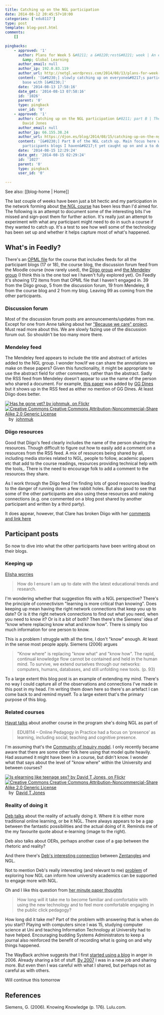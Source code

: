 ```yaml
---
title: Catching up on the NGL participation
date: 2014-08-12 20:45:57+10:00
categories: ['edu8117']
type: post
template: blog-post.html
comments:
    []
    
pingbacks:
    - approved: '1'
      author: Plans for Week 5 &#8211; a &#8220;rest&#8221; week | An experiment in Networked
        &amp; Global Learning
      author_email: null
      author_ip: 192.0.83.119
      author_url: http://netgl.wordpress.com/2014/08/13/plans-for-week-5-a-rest-week/
      content: '[&#8230;] slowly catching up on everyone&#8217;s participation and touching
        base with [&#8230;]'
      date: '2014-08-13 17:58:16'
      date_gmt: '2014-08-13 07:58:16'
      id: '1026'
      parent: '0'
      type: pingback
      user_id: '0'
    - approved: '1'
      author: Catching up on the NGL participation &#8211; part B | The Weblog of (a)
        David Jones
      author_email: null
      author_ip: 66.155.38.24
      author_url: https://djon.es/blog/2014/08/15/catching-up-on-the-ngl-participation-part-b/
      content: '[&#8230;] Part B of the NGL catch up. Main focus here will be on the 11
        participants blogs I haven&#8217;t yet caught up on and a to do [&#8230;]'
      date: '2014-08-15 12:29:24'
      date_gmt: '2014-08-15 02:29:24'
      id: '1027'
      parent: '0'
      type: pingback
      user_id: '0'
    
---
```


See also: [[blog-home | Home]]

The last couple of weeks have been just a bit hectic and my participation in the network forming about [the NGL course](http://netgl.wordpress.com/) has been less than I'd aimed for. The following is an attempt to document some of the interesting bits I've missed and sign-post them for further action. It's really just an attempt to experiment with what any participant might need to do in such a course if they wanted to catch up. It's a test to see how well some of the technology has been set up and whether it helps capture most of what's happened.

## What's in Feedly?

There's an [OPML file](https://dl.dropboxusercontent.com/u/14025788/EDU8117.opml) for the course that includes feeds for all the participant blogs (17 or 18), the course blog, the discussion forum feed from the Moodle course (now rarely used), the [Diigo group](https://groups.diigo.com/group/networked-and-global-learning) and [the Mendeley group](http://www.mendeley.com/groups/2465121/networked-and-global-learning/) (I think this is the one tool we I haven't fully explored yet). On Feedly it's showing 172 items from that OPML file that I haven't engaged in. 39 from the Diigo group, 5 from the discussion forum, 19 from Mendeley, 8 from the course blog and 2 from my blog. Leaving 99 as coming from the other participants.

### Discussion forum

Most of the discussion forum posts are announcements/updates from me. Except for one from Anne talking about her ["Because we care" project](http://astrethewey.wordpress.com/2014/07/30/foci-student-project-update/). Must read more about this. We are slowly fazing use of the discussion forum out. So shouldn't be too many more there.

### Mendeley feed

The Mendeley feed appears to include the title and abstract of articles added to the NGL group. I wonder how/if we can share the annotations we make on these papers? Given this functionality, it might be appropriate to use the abstract field for other comments, rather than the abstract. Sadly the RSS feed from Mendeley doesn't appear to use the name of the person who shared a document. For example, [this paper](http://www.mendeley.com/c/7057573054/g/2465121/learning-within-a-connectivist-educational-collective-blog-model-a-case-study-of-uk-higher-by-academic-conferences-international/) was added by [GG Dines](http://www.mendeley.com/profiles/gg-dines/) but it shows up in the RSS feed as either no mention of GG Dines. At least Diigo does better.

[![Has he gone yet? by johnmuk, on Flickr](https://farm4.static.flickr.com/3538/3486811594_9409fb6efd_m.jpg "Has he gone yet? by johnmuk, on Flickr")](https://www.flickr.com/photos/jm999uk/3486811594/)  
[![Creative Commons Creative Commons Attribution-Noncommercial-Share Alike 2.0 Generic License](http://i.creativecommons.org/l/by-nc-sa/2.0/80x15.png "Creative Commons Creative Commons Attribution-Noncommercial-Share Alike 2.0 Generic License")](http://creativecommons.org/licenses/by-nc-sa/2.0/)   by  [](https://www.flickr.com/people/jm999uk/)[johnmuk](https://www.flickr.com/people/jm999uk/) [](http://www.imagecodr.org/)

### Diigo resources

Good that Diigo's feed clearly includes the name of the person sharing the resources. Though difficult to figure out how to easily add a comment on a resources from the RSS feed. A mix of resources being shared by all, including media stories related to NGL, people to follow, academic papers etc that add to the course readings, resources providing technical help with the tools,. There is the need to encourage folk to add a comment to the resources they share.

As I work through the Diigo feed I'm finding lots of good resources leading to the danger of running down a few rabbit holes. But also good to see that some of the other participants are also using these resources and making connections (e.g. one commented on a blog post shared by another participant and written by a third party).

It does appear, however, that Clare has broken Diigo with her [comments and link here](https://groups.diigo.com/group/networked-and-global-learning/content/european-journal-of-open-distance-and-e-learning-12590444)

## Participant posts

So now to dive into what the other participants have been writing about on their blogs.

### Keeping up

[Elisha worries](http://futurelearningmusings.wordpress.com/2014/07/30/me-as-a-student/)

> How do I ensure I am up to date with the latest educational trends and research.

I'm wondering whether that suggestion fits with a NGL perspective? There's the principle of connectivism "learning is more critical than knowing". Does keeping up mean having the right network connections that keep you up to date? Or is it the right network connections to find out what you need, when you need to know it? Or is it a bit of both? Then there's the Siemens' idea of "know where replacing know what and know how". There is simply too much information for one person to know.

This is a problem I struggle with all the time, I don't "know" enough. At least in the sense most people apply. Siemens (2006) argues

> "Know where" is replacing "know what" and "know how". The rapid, continual knowledge flow cannot be contained and held in the human mind. To survive, we extend ourselves through our networks: computers, humans, databases, and still unfolding new tools. (p. 93)

To a large extent this blog post is an example of extending my mind. There's no way I could capture all of the observations and connections I've made in this post in my head. I'm writing them down here so there's an artefact I can come back to and remind myself. To a large extent that's the primary purpose of this blog.

### Related courses

[Hayat talks](http://hayatfeghalyedu8117.wordpress.com/2014/07/31/me-as-student/) about another course in the program she's doing NGL as part of

> EDU8114 – Online Pedagogy in Practice had a focus on ‘presence’ as learning, including social, teaching and cognitive presence.

I'm assuming that's the [Community of Inquiry model](http://edutechwiki.unige.ch/en/Community_of_inquiry_model). I only recently became aware that there are some other folk here using that model quite heavily. Had assumed it might have been in a course, but didn't know. I wonder what that says about the level of "know where" within the University and between courses?

[![Is elearning like teenage sex? by David T Jones, on Flickr](https://farm3.static.flickr.com/2837/9861514544_2e740791cd_m.jpg "Is elearning like teenage sex? by David T Jones, on Flickr")](https://www.flickr.com/photos/david_jones/9861514544/)  
[![Creative Commons Creative Commons Attribution-Noncommercial-Share Alike 2.0 Generic License](http://i.creativecommons.org/l/by-nc-sa/2.0/80x15.png "Creative Commons Creative Commons Attribution-Noncommercial-Share Alike 2.0 Generic License")](http://creativecommons.org/licenses/by-nc-sa/2.0/)   by  [](https://www.flickr.com/people/david_jones/)[David T Jones](https://www.flickr.com/people/david_jones/) [](http://www.imagecodr.org/)

### Reality of doing it

[Deb talks](http://debliriges.wordpress.com/2014/08/03/me-as-a-student/) about the reality of actually doing it. Where it is either more traditional online learning, or be it NGL. There always appears to be a gap between the fantastic possibilities and the actual doing of it. Reminds me of the my favourite quote about e-learning (image to the right).

Deb also talks about OERs, perhaps another case of a gap between the rhetoric and reality?

And there there's [Deb's interesting connection](http://debliriges.wordpress.com/2014/08/03/me-as-learner/) between [Zentangles](http://www.zentangle.com/) and NGL.

Not to mention Deb's really interesting (and relevant to me) [problem](http://debliriges.wordpress.com/2014/08/03/me-as-teacher/) of exploring how NGL can inform how university academics can be supported to engage more with NGL.

Oh and I like this question from [her minute paper thoughts](http://debliriges.wordpress.com/2014/08/03/minute-paper/)

> How long will it take me to become familiar and comfortable with using the new technology and to feel more comfortable engaging in the public click pedagogy?

How long did it take me? Part of the problem with answering that is when do you start? Playing with computers since I was 15, studying computer science at Uni and teaching Information Technology at University had to have helped. Encouraging budding Systems Administrators to keep a journal also reinforced the benefit of recording what is going on and why things happened.

The WayBack archive suggests that I first [started using a blog](http://web.archive.org/web/20060826223535/http://cq-pan.cqu.edu.au/david-jones/blog/) in anger in 2006. Already sharing a bit of stuff. [By 2007](http://web.archive.org/web/20070610091056/http://cq-pan.cqu.edu.au/david-jones/blog/) I was in a new job and sharing more. But even then I was careful with what I shared, but perhaps not as careful as with others.

Will continue this tomorrow

## References

Siemens, G. (2006). Knowing Knowledge (p. 176). Lulu.com.